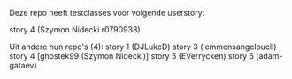 Deze repo heeft testclasses voor volgende userstory:

story 4 (Szymon Nidecki r0790938)

Uit andere hun repo's (4):
story 1 (DJLukeD)
story 3 (lemmensangeloucll)
story 4 [ghostek99 (Szymon Nidecki)]
story 5 (EVerrycken)
story 6 (adam-gataev)